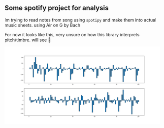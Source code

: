 ## Some spotify project for analysis

Im trying to read notes from song using `spotipy` and make them into actual music sheets.
using Air on G by Bach

For now it looks like this, very unsure on how this library interprets pitch/timbre. will see :shrug:

![graph](air.png)
